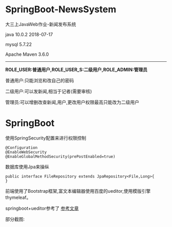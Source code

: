 # SpringBoot-NewsSystem
大三上JavaWeb作业-新闻发布系统

java 10.0.2 2018-07-17

mysql 5.7.22

Apache Maven 3.6.0

--------------------
**ROLE_USER:普通用户,ROLE_USER_S:二级用户,ROLE_ADMIN:管理员**

普通用户:只能浏览和改自己的密码

二级用户:可以发新闻,相当于记者(需要审核)

管理员:可以增删改查新闻,用户,更改用户权限最高只能改为二级用户



SpringBoot
===
使用SpringSecurity配置来进行权限控制
```
@Configuration
@EnableWebSecurity
@EnableGlobalMethodSecurity(prePostEnabled=true)

```
数据库使用Jpa来操纵
```
public interface FileRepository extends JpaRepository<File,Long>{
}
```
前端使用了Bootstrap框架,富文本编辑器使用百度的ueditor,使用模版引擎thymeleaf。

springboot+ueditor参考了
[参考文章](https://blog.csdn.net/qq_33745799/article/details/70031641)

部分截图:

